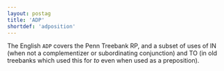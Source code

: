 ```yaml
---
layout: postag
title: 'ADP'
shortdef: 'adposition'
---
```


The English `ADP` covers the Penn Treebank RP, and a subset of uses of IN (when not a complementizer or subordinating conjunction) and TO (in old treebanks which used this for _to_ even when used as a preposition).
<!-- Interlanguage links updated Út zář 29 20:42:52 CEST 2020 -->
